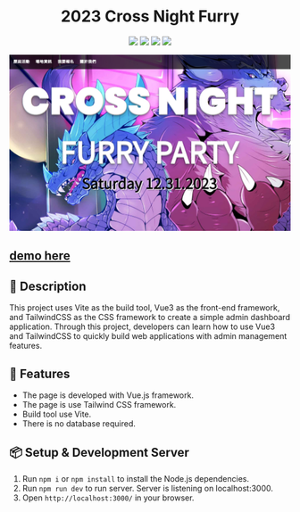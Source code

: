 <h1 align="center">2023 Cross Night Furry</h1>
<p align="center">
  <img src="https://img.shields.io/badge/npm-v9.5.1-blue" >
  <img src="https://img.shields.io/badge/vue-v3.2.45-green">
  <img src="https://img.shields.io/badge/vite-v4.0.0-yellow">
  <img src="https://img.shields.io/badge/tailwindcss-v3.2.4-blue" >
</p>

![This is the demo page](./preview.jpg)

<h2>
<a href="https://spa-furry-project-cross-night.vercel.app/">
 demo here
</a>
</h2>


## 📄 Description

This project uses Vite as the build tool, Vue3 as the front-end framework, and TailwindCSS as the CSS framework to create a simple admin dashboard application. Through this project, developers can learn how to use Vue3 and TailwindCSS to quickly build web applications with admin management features.


## 🚀 Features

- The page is developed with Vue.js framework.
- The page is use Tailwind CSS framework.
- Build tool use Vite.
- There is no database required.


## 📦 Setup & Development Server

1. Run `npm i` or `npm install` to install the Node.js dependencies.
2. Run `npm run dev` to run server. Server is listening on localhost:3000.
3. Open `http://localhost:3000/` in your browser.

